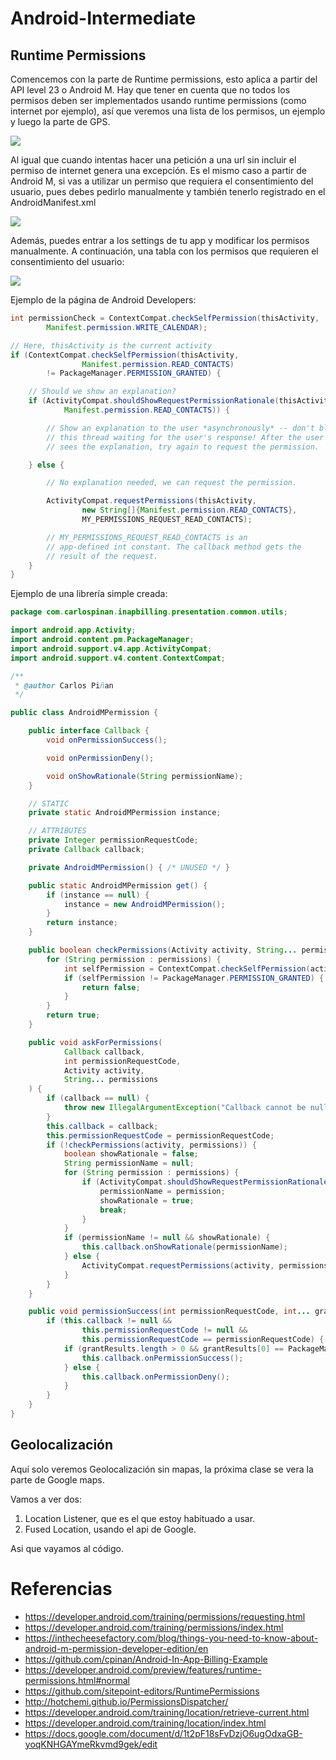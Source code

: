 # Android-Intermediate

## Runtime Permissions

Comencemos con la parte de Runtime permissions, esto aplica a partir del API level 23 o Android M. Hay que tener en cuenta que no todos los permisos deben ser implementados usando runtime permissions (como internet por ejemplo), así que veremos una lista de los permisos, un ejemplo y luego la parte de GPS.

<img src="https://inthecheesefactory.com/uploads/source/blog/mpermission/runtimepermissioncrash.jpg"/>

Al igual que cuando intentas hacer una petición a una url sin incluir el permiso de internet genera una excepción. Es el mismo caso a partir de Android M, si vas a utilizar un permiso que requiera el consentimiento del usuario, pues debes pedirlo manualmente y también tenerlo registrado en el AndroidManifest.xml

<img src="https://inthecheesefactory.com/uploads/source/blog/mpermission/permissionsrevoke.jpg" />

Además, puedes entrar a los settings de tu app y modificar los permisos manualmente. A continuación, una tabla con los permisos que requieren el consentimiento del usuario:

<img src="https://inthecheesefactory.com/uploads/source/blog/mpermission/permgroup.png" />

Ejemplo de la página de Android Developers:

```java
int permissionCheck = ContextCompat.checkSelfPermission(thisActivity,
        Manifest.permission.WRITE_CALENDAR);
```

```java
// Here, thisActivity is the current activity
if (ContextCompat.checkSelfPermission(thisActivity,
                Manifest.permission.READ_CONTACTS)
        != PackageManager.PERMISSION_GRANTED) {

    // Should we show an explanation?
    if (ActivityCompat.shouldShowRequestPermissionRationale(thisActivity,
            Manifest.permission.READ_CONTACTS)) {

        // Show an explanation to the user *asynchronously* -- don't block
        // this thread waiting for the user's response! After the user
        // sees the explanation, try again to request the permission.

    } else {

        // No explanation needed, we can request the permission.

        ActivityCompat.requestPermissions(thisActivity,
                new String[]{Manifest.permission.READ_CONTACTS},
                MY_PERMISSIONS_REQUEST_READ_CONTACTS);

        // MY_PERMISSIONS_REQUEST_READ_CONTACTS is an
        // app-defined int constant. The callback method gets the
        // result of the request.
    }
}
```

Ejemplo de una librería simple creada:

```java
package com.carlospinan.inapbilling.presentation.common.utils;

import android.app.Activity;
import android.content.pm.PackageManager;
import android.support.v4.app.ActivityCompat;
import android.support.v4.content.ContextCompat;

/**
 * @author Carlos Piñan
 */

public class AndroidMPermission {

    public interface Callback {
        void onPermissionSuccess();

        void onPermissionDeny();

        void onShowRationale(String permissionName);
    }

    // STATIC
    private static AndroidMPermission instance;

    // ATTRIBUTES
    private Integer permissionRequestCode;
    private Callback callback;

    private AndroidMPermission() { /* UNUSED */ }

    public static AndroidMPermission get() {
        if (instance == null) {
            instance = new AndroidMPermission();
        }
        return instance;
    }

    public boolean checkPermissions(Activity activity, String... permissions) {
        for (String permission : permissions) {
            int selfPermission = ContextCompat.checkSelfPermission(activity, permission);
            if (selfPermission != PackageManager.PERMISSION_GRANTED) {
                return false;
            }
        }
        return true;
    }

    public void askForPermissions(
            Callback callback,
            int permissionRequestCode,
            Activity activity,
            String... permissions
    ) {
        if (callback == null) {
            throw new IllegalArgumentException("Callback cannot be null.");
        }
        this.callback = callback;
        this.permissionRequestCode = permissionRequestCode;
        if (!checkPermissions(activity, permissions)) {
            boolean showRationale = false;
            String permissionName = null;
            for (String permission : permissions) {
                if (ActivityCompat.shouldShowRequestPermissionRationale(activity, permission)) {
                    permissionName = permission;
                    showRationale = true;
                    break;
                }
            }
            if (permissionName != null && showRationale) {
                this.callback.onShowRationale(permissionName);
            } else {
                ActivityCompat.requestPermissions(activity, permissions, permissionRequestCode);
            }
        }
    }

    public void permissionSuccess(int permissionRequestCode, int... grantResults) {
        if (this.callback != null &&
                this.permissionRequestCode != null &&
                this.permissionRequestCode == permissionRequestCode) {
            if (grantResults.length > 0 && grantResults[0] == PackageManager.PERMISSION_GRANTED) {
                this.callback.onPermissionSuccess();
            } else {
                this.callback.onPermissionDeny();
            }
        }
    }
}
```


## Geolocalización

Aquí solo veremos Geolocalización sin mapas, la próxima clase se vera la parte de Google maps.

Vamos a ver dos:

1. Location Listener, que es el que estoy habituado a usar.
2. Fused Location, usando el api de Google.

Asi que vayamos al código.


# Referencias
- https://developer.android.com/training/permissions/requesting.html
- https://developer.android.com/training/permissions/index.html
- https://inthecheesefactory.com/blog/things-you-need-to-know-about-android-m-permission-developer-edition/en
- https://github.com/cpinan/Android-In-App-Billing-Example
- https://developer.android.com/preview/features/runtime-permissions.html#normal
- https://github.com/sitepoint-editors/RuntimePermissions
- http://hotchemi.github.io/PermissionsDispatcher/
- https://developer.android.com/training/location/retrieve-current.html
- https://developer.android.com/training/location/index.html
- https://docs.google.com/document/d/1t2pF18sFvDzjO6ugOdxaGB-yoqKNHGAYmeRkvmd9gek/edit
